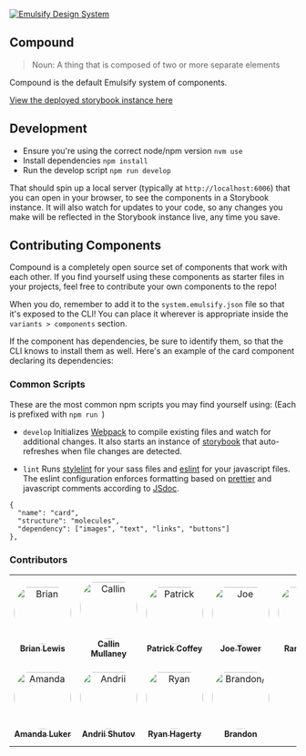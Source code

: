 [![Emulsify Design System](https://user-images.githubusercontent.com/409903/170579210-327abcdd-2c98-4922-87bb-36446a4cc013.svg)](https://www.emulsify.info/)

## Compound

<blockquote>Noun: A thing that is composed of two or more separate elements</blockquote>

Compound is the default Emulsify system of components.

[View the deployed storybook instance here](https://emulsify-ds.github.io/compound)

## Development

- Ensure you're using the correct node/npm version `nvm use`
- Install dependencies `npm install`
- Run the develop script `npm run develop`

That should spin up a local server (typically at `http://localhost:6006`) that you can open in your browser, to see the components in a Storybook instance. It will also watch for updates to your code, so any changes you make will be reflected in the Storybook instance live, any time you save.

## Contributing Components

Compound is a completely open source set of components that work with each other. If you find yourself using these components as starter files in your projects, feel free to contribute your own components to the repo!

When you do, remember to add it to the `system.emulsify.json` file so that it's exposed to the CLI! You can place it wherever is appropriate inside the `variants > components` section.

If the component has dependencies, be sure to identify them, so that the CLI knows to install them as well. Here's an example of the card component declaring its dependencies:

### Common Scripts

These are the most common npm scripts you may find yourself using:
(Each is prefixed with `npm run `)

- `develop`
Initializes [Webpack](https://webpack.js.org/) to compile existing files and watch for additional changes. It also starts an instance of [storybook](https://storybook.js.org/) that auto-refreshes when file changes are detected.

- `lint`
Runs [stylelint](https://stylelint.io/) for your sass files and [eslint](https://eslint.org/) for your javascript files. The eslint configuration enforces formatting based on [prettier](https://prettier.io/docs/en/index.html) and javascript comments according to [JSdoc](https://jsdoc.app/).


```
{
  "name": "card",
  "structure": "molecules",
  "dependency": ["images", "text", "links", "buttons"]
},
```

### Contributors

<table>
<tr>
    <td align="center" style="word-wrap: break-word; width: 150.0; height: 150.0">
        <a href=https://github.com/ModulesUnraveled>
            <img src=https://avatars.githubusercontent.com/u/1663810?v=4 width="100;"  style="border-radius:50%;align-items:center;justify-content:center;overflow:hidden;padding-top:10px" alt=Brian Lewis/>
            <br />
            <sub style="font-size:14px"><b>Brian Lewis</b></sub>
        </a>
    </td>
    <td align="center" style="word-wrap: break-word; width: 150.0; height: 150.0">
        <a href=https://github.com/callinmullaney>
            <img src=https://avatars.githubusercontent.com/u/369018?v=4 width="100;"  style="border-radius:50%;align-items:center;justify-content:center;overflow:hidden;padding-top:10px" alt=Callin Mullaney/>
            <br />
            <sub style="font-size:14px"><b>Callin Mullaney</b></sub>
        </a>
    </td>
    <td align="center" style="word-wrap: break-word; width: 150.0; height: 150.0">
        <a href=https://github.com/patrickocoffeyo>
            <img src=https://avatars.githubusercontent.com/u/1107871?v=4 width="100;"  style="border-radius:50%;align-items:center;justify-content:center;overflow:hidden;padding-top:10px" alt=Patrick Coffey/>
            <br />
            <sub style="font-size:14px"><b>Patrick Coffey</b></sub>
        </a>
    </td>
    <td align="center" style="word-wrap: break-word; width: 150.0; height: 150.0">
        <a href=https://github.com/joetower>
            <img src=https://avatars.githubusercontent.com/u/366413?v=4 width="100;"  style="border-radius:50%;align-items:center;justify-content:center;overflow:hidden;padding-top:10px" alt=Joe Tower/>
            <br />
            <sub style="font-size:14px"><b>Joe Tower</b></sub>
        </a>
    </td>
    <td align="center" style="word-wrap: break-word; width: 150.0; height: 150.0">
        <a href=https://github.com/amazingrando>
            <img src=https://avatars.githubusercontent.com/u/409903?v=4 width="100;"  style="border-radius:50%;align-items:center;justify-content:center;overflow:hidden;padding-top:10px" alt=Randy Oest/>
            <br />
            <sub style="font-size:14px"><b>Randy Oest</b></sub>
        </a>
    </td>
    <td align="center" style="word-wrap: break-word; width: 150.0; height: 150.0">
        <a href=https://github.com/KurtTrowbridge>
            <img src=https://avatars.githubusercontent.com/u/848721?v=4 width="100;"  style="border-radius:50%;align-items:center;justify-content:center;overflow:hidden;padding-top:10px" alt=Kurt Trowbridge/>
            <br />
            <sub style="font-size:14px"><b>Kurt Trowbridge</b></sub>
        </a>
    </td>
</tr>
<tr>
    <td align="center" style="word-wrap: break-word; width: 150.0; height: 150.0">
        <a href=https://github.com/mndonx>
            <img src=https://avatars.githubusercontent.com/u/2343957?v=4 width="100;"  style="border-radius:50%;align-items:center;justify-content:center;overflow:hidden;padding-top:10px" alt=Amanda Luker/>
            <br />
            <sub style="font-size:14px"><b>Amanda Luker</b></sub>
        </a>
    </td>
    <td align="center" style="word-wrap: break-word; width: 150.0; height: 150.0">
        <a href=https://github.com/fertant>
            <img src=https://avatars.githubusercontent.com/u/3853492?v=4 width="100;"  style="border-radius:50%;align-items:center;justify-content:center;overflow:hidden;padding-top:10px" alt=Andrii Shutov/>
            <br />
            <sub style="font-size:14px"><b>Andrii Shutov</b></sub>
        </a>
    </td>
    <td align="center" style="word-wrap: break-word; width: 150.0; height: 150.0">
        <a href=https://github.com/ryanhagerty>
            <img src=https://avatars.githubusercontent.com/u/8405274?v=4 width="100;"  style="border-radius:50%;align-items:center;justify-content:center;overflow:hidden;padding-top:10px" alt=Ryan Hagerty/>
            <br />
            <sub style="font-size:14px"><b>Ryan Hagerty</b></sub>
        </a>
    </td>
    <td align="center" style="word-wrap: break-word; width: 150.0; height: 150.0">
        <a href=https://github.com/codeb-a>
            <img src=https://avatars.githubusercontent.com/u/65790558?v=4 width="100;"  style="border-radius:50%;align-items:center;justify-content:center;overflow:hidden;padding-top:10px" alt=Brandon/>
            <br />
            <sub style="font-size:14px"><b>Brandon</b></sub>
        </a>
    </td>
</tr>
</table>
